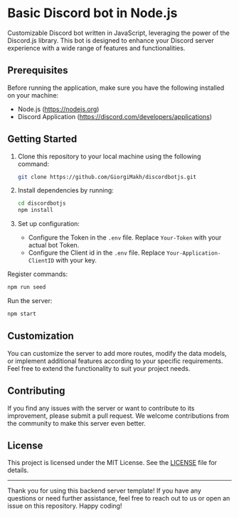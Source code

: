 # Basic Discord bot in Node.js

Customizable Discord bot written in JavaScript, leveraging the power of the Discord.js library. This bot is designed to enhance your Discord server experience with a wide range of features and functionalities.

## Prerequisites

Before running the application, make sure you have the following installed on your machine:

- Node.js (https://nodejs.org)
- Discord Application (https://discord.com/developers/applications)

## Getting Started

1. Clone this repository to your local machine using the following command:

   ```bash
   git clone https://github.com/GiorgiMakh/discordbotjs.git
   ```

2. Install dependencies by running:

   ```bash
   cd discordbotjs
   npm install
   ```

3. Set up configuration:

   - Configure the Token in the `.env` file. Replace `Your-Token` with your actual bot Token.
   - Configure the Client id in the `.env` file. Replace `Your-Application-ClientID` with your key.

Register commands:

   ```bash
   npm run seed
   ```

Run the server:

   ```bash
   npm start
   ```

## Customization

You can customize the server to add more routes, modify the data models, or implement additional features according to your specific requirements. Feel free to extend the functionality to suit your project needs.

## Contributing

If you find any issues with the server or want to contribute to its improvement, please submit a pull request. We welcome contributions from the community to make this server even better.

## License

This project is licensed under the MIT License. See the [LICENSE](LICENSE) file for details.

---

Thank you for using this backend server template! If you have any questions or need further assistance, feel free to reach out to us or open an issue on this repository. Happy coding!
